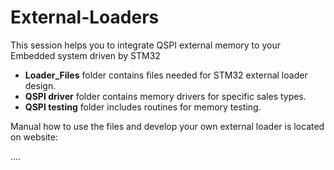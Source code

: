 # External-Loaders

This session helps you to integrate QSPI external memory to your Embedded system driven by STM32

- **Loader_Files**   folder contains files needed for STM32 external loader design.
- **QSPI driver**    folder contains memory drivers for specific sales types.
- **QSPI testing**   folder includes routines for memory testing.

Manual how to use the files and develop your own external loader is located on website:

....


